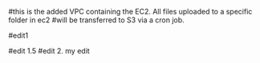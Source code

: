 #this is the added VPC containing the EC2. All files uploaded to a specific folder in ec2
#will be transferred to S3 via a cron job.

#edit1

#edit 1.5
#edit 2. my edit
